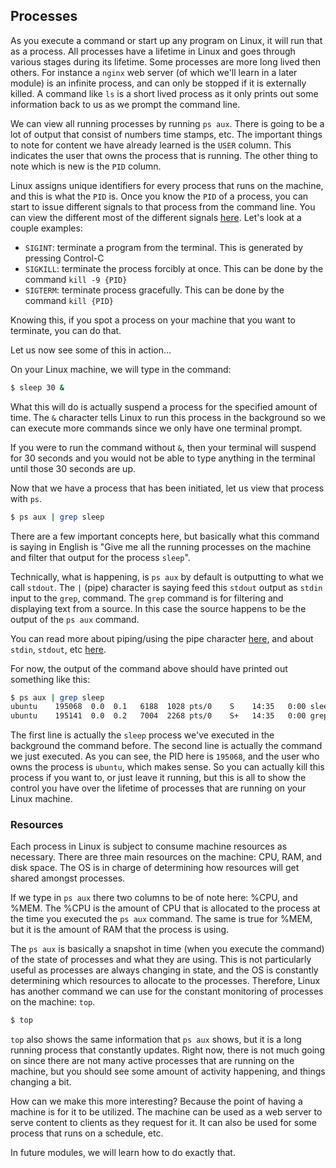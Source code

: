 ## Processes

As you execute a command or start up any program on Linux, it will run that as a process. All processes have a lifetime in Linux and goes through various stages during its lifetime. Some processes are more long lived then others. For instance a `nginx` web server (of which we'll learn in a later module) is an infinite process, and can only be stopped if it is externally killed. A command like `ls` is a short lived process as it only prints out some information back to us as we prompt the command line.

We can view all running processes by running `ps aux`. There is going to be a lot of output that consist of numbers time stamps, etc. The important things to note for content we have already learned is the `USER` column. This indicates the user that owns the process that is running. The other thing to note which is new is the `PID` column.

Linux assigns unique identifiers for every process that runs on the machine, and this is what the `PID` is. Once you know the `PID` of a process, you can start to issue different signals to that process from the command line. You can view the different most of the different signals [here](https://faculty.cs.niu.edu/~hutchins/csci480/signals.htm). Let's look at a couple examples:

- `SIGINT`: terminate a program from the terminal. This is generated by pressing Control-C
- `SIGKILL`: terminate the process forcibly at once. This can be done by the command `kill -9 {PID}`
- `SIGTERM`: terminate process gracefully. This can be done by the command `kill {PID}`

Knowing this, if you spot a process on your machine that you want to terminate, you can do that.

Let us now see some of this in action...

On your Linux machine, we will type in the command:


```bash
$ sleep 30 &
```

What this will do is actually suspend a process for the specified amount of time. The `&` character tells Linux to run this process in the background so we can execute more commands since we only have one terminal prompt.

If you were to run the command without `&`, then your terminal will suspend for 30 seconds and you would not be able to type anything in the terminal until those 30 seconds are up.

Now that we have a process that has been initiated, let us view that process with `ps`.


```bash
$ ps aux | grep sleep
```

There are a few important concepts here, but basically what this command is saying in English is "Give me all the running processes on the machine and filter that output for the process `sleep`".

Technically, what is happening, is `ps aux` by default is outputting to what we call `stdout`. The `|` (pipe) character is saying feed this `stdout` output as `stdin` input to the `grep`, command. The `grep` command is for filtering and displaying text from a source. In this case the source happens to be the output of the `ps aux` command.

You can read more about piping/using the pipe character [here](https://www.geeksforgeeks.org/piping-in-unix-or-linux/), and about `stdin`, `stdout`, etc [here](https://www.howtogeek.com/435903/what-are-stdin-stdout-and-stderr-on-linux/).

For now, the output of the command above should have printed out something like this:

```bash
$ ps aux | grep sleep
ubuntu    195068  0.0  0.1   6188  1028 pts/0    S    14:35   0:00 sleep 30
ubuntu    195141  0.0  0.2   7004  2268 pts/0    S+   14:35   0:00 grep --color=auto sleep
```

The first line is actually the `sleep` process we've executed in the background the command before. The second line is actually the command we just executed. As you can see, the PID here is `195068`, and the user who owns the process is `ubuntu`, which makes sense. So you can actually kill this process if you want to, or just leave it running, but this is all to show the control you have over the lifetime of processes that are running on your Linux machine.

### Resources
Each process in Linux is subject to consume machine resources as necessary. There are three main resources on the machine: CPU, RAM, and disk space. The OS is in charge of determining how resources will get shared amongst processes.

If we type in `ps aux` there two columns to be of note here: %CPU, and %MEM. The %CPU is the amount of CPU that is allocated to the process at the time you executed the `ps aux` command. The same is true for %MEM, but it is the amount of RAM that the process is using.

The `ps aux` is basically a snapshot in time (when you execute the command) of the state of processes and what they are using. This is not particularly useful as processes are always changing in state, and the OS is constantly determining which resources to allocate to the processes. Therefore, Linux has another command we can use for the constant monitoring of processes on the machine: `top`.

```bash
$ top
```

`top` also shows the same information that `ps aux` shows, but it is a long running process that constantly updates. Right now, there is not much going on since there are not many active processes that are running on the machine, but you should see some amount of activity happening, and things changing a bit.

How can we make this more interesting? Because the point of having a machine is for it to be utilized. The machine can be used as a web server to serve content to clients as they request for it. It can also be used for some process that runs on a schedule, etc.

In future modules, we will learn how to do exactly that.